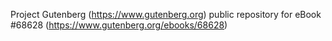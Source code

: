 Project Gutenberg (https://www.gutenberg.org) public repository for
eBook #68628 (https://www.gutenberg.org/ebooks/68628)
